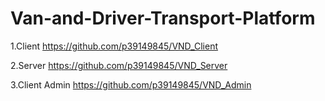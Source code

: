 # Van-and-Driver-Transport-Platform

1.Client
https://github.com/p39149845/VND_Client

2.Server
https://github.com/p39149845/VND_Server

3.Client Admin
https://github.com/p39149845/VND_Admin
